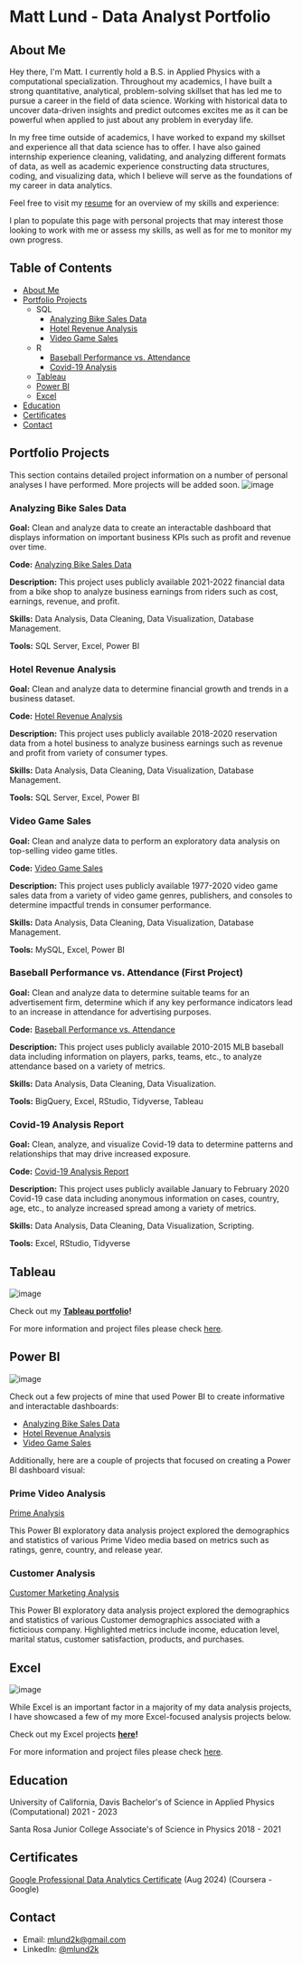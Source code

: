 # Matt Lund - Data Analyst Portfolio

## About Me
Hey there, I'm Matt. I currently hold a B.S. in Applied Physics with a computational specialization. Throughout my academics, I have built a strong quantitative, analytical, problem-solving skillset that has led me to pursue a career in the field of data science. Working with historical data to uncover data-driven insights and predict outcomes excites me as it can be powerful when applied to just about any problem in everyday life.

In my free time outside of academics, I have worked to expand my skillset and experience all that data science has to offer. I have also gained internship experience cleaning, validating, and analyzing different formats of data, as well as academic experience constructing data structures, coding, and visualizing data, which I believe will serve as the foundations of my career in data analytics.

Feel free to visit my [resume](https://github.com/mlund2k/mlund2k.github.io/blob/main/ML%20resume%209_12.pdf) for an overview of my skills and experience:

I plan to populate this page with personal projects that may interest those looking to work with me or assess my skills, as well as for me to monitor my own progress.

## Table of Contents
- [About Me](https://github.com/mlund2k/mlund2k.github.io?tab=readme-ov-file#about-me)
- [Portfolio Projects](https://github.com/mlund2k/mlund2k.github.io?tab=readme-ov-file#portfolio-projects)
  - SQL
    - [Analyzing Bike Sales Data](https://github.com/mlund2k/mlund2k.github.io?tab=readme-ov-file#analyzing-bike-sales-data)
    - [Hotel Revenue Analysis](https://github.com/mlund2k/mlund2k.github.io?tab=readme-ov-file#hotel-revenue-analysis)
    - [Video Game Sales](https://github.com/mlund2k/mlund2k.github.io?tab=readme-ov-file#video-game-sales)
  - R
    - [Baseball Performance vs. Attendance](https://github.com/mlund2k/mlund2k.github.io?tab=readme-ov-file#baseball-performance-vs-attendance-first-project)
    - [Covid-19 Analysis](https://github.com/mlund2k/mlund2k.github.io?tab=readme-ov-file#covid-19-analysis-report)
  - [Tableau](https://github.com/mlund2k/mlund2k.github.io?tab=readme-ov-file#tableau)
  - [Power BI](https://github.com/mlund2k/mlund2k.github.io?tab=readme-ov-file#power-bi)
  - [Excel](https://github.com/mlund2k/mlund2k.github.io?tab=readme-ov-file#excel)
- [Education](https://github.com/mlund2k/mlund2k.github.io?tab=readme-ov-file#education)
- [Certificates](https://github.com/mlund2k/mlund2k.github.io?tab=readme-ov-file#certificates)
- [Contact](https://github.com/mlund2k/mlund2k.github.io?tab=readme-ov-file#contact)

## Portfolio Projects
This section contains detailed project information on a number of personal analyses I have performed. More projects will be added soon.
![image](https://github.com/user-attachments/assets/fd119eab-0392-47e4-93ac-f9b81d80e81c)


### Analyzing Bike Sales Data

**Goal:** Clean and analyze data to create an interactable dashboard that displays information on important business KPIs such as profit and revenue over time.

**Code:** [Analyzing Bike Sales Data](https://github.com/mlund2k/Analyzing-Bike-Sales-Data)

**Description:** This project uses publicly available 2021-2022 financial data from a bike shop to analyze business earnings from riders such as cost, earnings, revenue, and profit.

**Skills:** Data Analysis, Data Cleaning, Data Visualization, Database Management.

**Tools:** SQL Server, Excel, Power BI  


### Hotel Revenue Analysis

**Goal:** Clean and analyze data to determine financial growth and trends in a business dataset.

**Code:** [Hotel Revenue Analysis](https://github.com/mlund2k/Hotel-Revenue-Analysis)

**Description:** This project uses publicly available 2018-2020 reservation data from a hotel business to analyze business earnings such as revenue and profit from variety of consumer types.

**Skills:** Data Analysis, Data Cleaning, Data Visualization, Database Management.

**Tools:** SQL Server, Excel, Power BI  


### Video Game Sales

**Goal:** Clean and analyze data to perform an exploratory data analysis on top-selling video game titles.

**Code:** [Video Game Sales](https://github.com/mlund2k/Video-Game-Sales)

**Description:** This project uses publicly available 1977-2020 video game sales data from a variety of video game genres, publishers, and consoles to determine impactful trends in consumer performance.

**Skills:** Data Analysis, Data Cleaning, Data Visualization, Database Management.

**Tools:** MySQL, Excel, Power BI  
  


### Baseball Performance vs. Attendance (First Project)

**Goal:** Clean and analyze data to determine suitable teams for an advertisement firm, determine which if any key performance indicators lead to an increase in attendance for advertising purposes.

**Code:** [Baseball Performance vs. Attendance](https://github.com/mlund2k/Project-1-Baseball-Performance-vs.-Attendance)

**Description:** This project uses publicly available 2010-2015 MLB baseball data including information on players, parks, teams, etc., to analyze attendance based on a variety of metrics.

**Skills:** Data Analysis, Data Cleaning, Data Visualization.

**Tools:** BigQuery, Excel, RStudio, Tidyverse, Tableau



### Covid-19 Analysis Report

**Goal:** Clean, analyze, and visualize Covid-19 data to determine patterns and relationships that may drive increased exposure.

**Code:** [Covid-19 Analysis Report](https://github.com/mlund2k/Covid-19-R-Analysis)

**Description:** This project uses publicly available January to February 2020 Covid-19 case data including anonymous information on cases, country, age, etc., to analyze increased spread among a variety of metrics.

**Skills:** Data Analysis, Data Cleaning, Data Visualization, Scripting.

**Tools:** Excel, RStudio, Tidyverse



## Tableau

![image](https://github.com/user-attachments/assets/f421e8d7-1be4-4438-af06-5c757d7175fa)

Check out my **[Tableau portfolio](https://public.tableau.com/app/profile/matt.matt4307/vizzes)!**

For more information and project files please check [here](https://github.com/mlund2k/Tableau-Projects/blob/main/README.md).


## Power BI

![image](https://github.com/user-attachments/assets/87bcb25a-83fd-4be1-854f-7ca33518c2d9)

Check out a few projects of mine that used Power BI to create informative and interactable dashboards:
- [Analyzing Bike Sales Data](https://github.com/mlund2k/Analyzing-Bike-Sales-Data)
- [Hotel Revenue Analysis](https://github.com/mlund2k/Hotel-Revenue-Analysis)
- [Video Game Sales](https://github.com/mlund2k/Video-Game-Sales)

Additionally, here are a couple of projects that focused on creating a Power BI dashboard visual:

### Prime Video Analysis

[Prime Analysis](https://github.com/mlund2k/Prime-Analysis)

This Power BI exploratory data analysis project explored the demographics and statistics of various Prime Video media based on metrics such as ratings, genre, country, and release year.

### Customer Analysis

[Customer Marketing Analysis](https://github.com/mlund2k/Customer-Analysis)

This Power BI exploratory data analysis project explored the demographics and statistics of various Customer demographics associated with a ficticious company. Highlighted metrics include income, education level, marital status, customer satisfaction, products, and purchases.



## Excel

![image](https://github.com/user-attachments/assets/959bb38e-df93-4675-9fcb-6232fe942baf)

While Excel is an important factor in a majority of my data analysis projects, I have showcased a few of my more Excel-focused analysis projects below.


Check out my Excel projects **[here](https://github.com/mlund2k/Excel-Projects)!**


For more information and project files please check [here](https://github.com/mlund2k/Excel-Projects/blob/main/README.md).


## Education
University of California, Davis
Bachelor's of Science in Applied Physics (Computational)
2021 - 2023

Santa Rosa Junior College
Associate's of Science in Physics
2018 - 2021

## Certificates
[Google Professional Data Analytics Certificate](https://www.coursera.org/account/accomplishments/professional-cert/L3QO2FLARU86?utm_campaign=sharing_cta&utm_content=cert_image&utm_medium=certificate&utm_product=prof&utm_source=link) (Aug 2024) (Coursera - Google)

## Contact
- Email: mlund2k@gmail.com
- LinkedIn: [@mlund2k](https://www.linkedin.com/in/mattlund2k)
